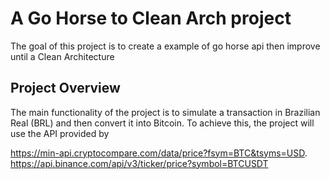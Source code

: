 # A Go Horse to Clean Arch project

The goal of this project is to create a example of go horse api then improve until a Clean Architecture

## Project Overview

The main functionality of the project is to simulate a transaction in Brazilian Real (BRL) and then convert it into Bitcoin. To achieve this, the project will use the API provided by

https://min-api.cryptocompare.com/data/price?fsym=BTC&tsyms=USD.
https://api.binance.com/api/v3/ticker/price?symbol=BTCUSDT
